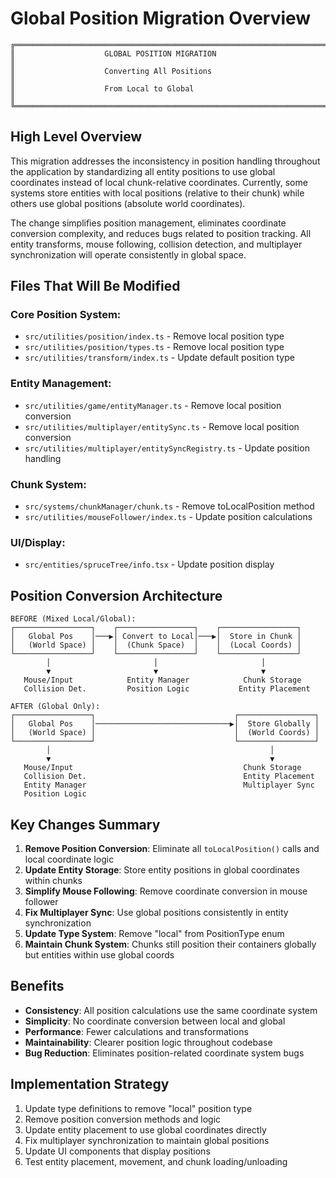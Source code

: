 # Global Position Migration Overview

```
╔═══════════════════════════════════════════════════════════════════════╗
║                    GLOBAL POSITION MIGRATION                         ║
║                    Converting All Positions                          ║
║                    From Local to Global                              ║
╚═══════════════════════════════════════════════════════════════════════╝
```

## High Level Overview

This migration addresses the inconsistency in position handling throughout the application by standardizing all entity positions to use global coordinates instead of local chunk-relative coordinates. Currently, some systems store entities with local positions (relative to their chunk) while others use global positions (absolute world coordinates).

The change simplifies position management, eliminates coordinate conversion complexity, and reduces bugs related to position tracking. All entity transforms, mouse following, collision detection, and multiplayer synchronization will operate consistently in global space.

## Files That Will Be Modified

### Core Position System:
- `src/utilities/position/index.ts` - Remove local position type
- `src/utilities/position/types.ts` - Remove local position type  
- `src/utilities/transform/index.ts` - Update default position type

### Entity Management:
- `src/utilities/game/entityManager.ts` - Remove local position conversion
- `src/utilities/multiplayer/entitySync.ts` - Remove local position conversion
- `src/utilities/multiplayer/entitySyncRegistry.ts` - Update position handling

### Chunk System:
- `src/systems/chunkManager/chunk.ts` - Remove toLocalPosition method
- `src/utilities/mouseFollower/index.ts` - Update position calculations

### UI/Display:
- `src/entities/spruceTree/info.tsx` - Update position display

## Position Conversion Architecture

```
BEFORE (Mixed Local/Global):
┌─────────────────┐    ┌─────────────────┐    ┌─────────────────┐
│   Global Pos    │───▶│ Convert to Local│───▶│  Store in Chunk │
│   (World Space) │    │  (Chunk Space)  │    │  (Local Coords) │
└─────────────────┘    └─────────────────┘    └─────────────────┘
        │                       │                       │
        ▼                       ▼                       ▼
   Mouse/Input            Entity Manager            Chunk Storage
   Collision Det.         Position Logic           Entity Placement
                              
AFTER (Global Only):
┌─────────────────┐                               ┌─────────────────┐
│   Global Pos    │──────────────────────────────▶│  Store Globally │
│   (World Space) │                               │  (World Coords) │
└─────────────────┘                               └─────────────────┘
        │                                                 │
        ▼                                                 ▼
   Mouse/Input                                      Chunk Storage
   Collision Det.                                   Entity Placement
   Entity Manager                                   Multiplayer Sync
   Position Logic
```

## Key Changes Summary

1. **Remove Position Conversion**: Eliminate all `toLocalPosition()` calls and local coordinate logic
2. **Update Entity Storage**: Store entity positions in global coordinates within chunks
3. **Simplify Mouse Following**: Remove coordinate conversion in mouse follower
4. **Fix Multiplayer Sync**: Use global positions consistently in entity synchronization
5. **Update Type System**: Remove "local" from PositionType enum
6. **Maintain Chunk System**: Chunks still position their containers globally but entities within use global coords

## Benefits

- **Consistency**: All position calculations use the same coordinate system
- **Simplicity**: No coordinate conversion between local and global
- **Performance**: Fewer calculations and transformations
- **Maintainability**: Clearer position logic throughout codebase
- **Bug Reduction**: Eliminates position-related coordinate system bugs

## Implementation Strategy

1. Update type definitions to remove "local" position type
2. Remove position conversion methods and logic
3. Update entity placement to use global coordinates directly
4. Fix multiplayer synchronization to maintain global positions
5. Update UI components that display positions
6. Test entity placement, movement, and chunk loading/unloading
